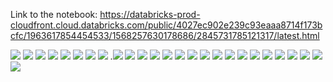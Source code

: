 Link to the notebook:
https://databricks-prod-cloudfront.cloud.databricks.com/public/4027ec902e239c93eaaa8714f173bcfc/1963617854454533/1568257630178686/2845731785121317/latest.html

![](pics/pca1.png)
![](pics/pca2.png)
![](pics/pca3.png)
![](pics/pca4.png)
![](pics/pca5.png)
![](pics/pca6.png)
![](pics/pca7.png)
![](pics/pca8.png)
.![](pics/pca9.png)
![](pics/pca10.png)
![](pics/pca11.png)
![](pics/pca12.png)
![](pics/pca13.png)
![](pics/pca14.png)
![](pics/pca15.png)
![](pics/pca16.png)
![](pics/pca17.png)
![](pics/pca18.png)
![](pics/pca19.png)
![](pics/pca20.png)
![](pics/pca21.png)
![](pics/pca22.png)
![](pics/pca23.png)
![](pics/pca24.png)
![](pics/pca25.png)
![](pics/pca26.png)

